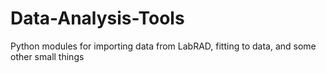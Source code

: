 # Data-Analysis-Tools
Python modules for importing data from LabRAD, fitting to data, and some other small things
